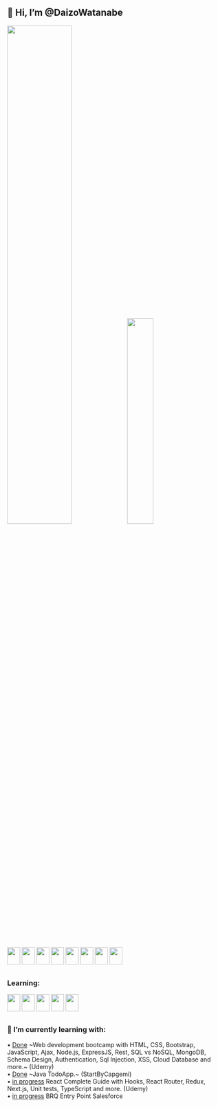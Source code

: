 ## **👋 Hi, I’m @DaizoWatanabe**  

<div style="display: inline_block">
<img width="54.5%" src="https://github-readme-stats.vercel.app/api?username=DaizoWatanabe&hide=issues,contribs&count_private=true&show_icons=true&theme=react">
<img width="35%" src="https://github-readme-stats.vercel.app/api/top-langs/?username=DaizoWatanabe&layout=compact&theme=react">
</div>
<br>
<div style="display: inline_block">
<img aligh="center" width="30" height="40" src="https://cdn.jsdelivr.net/gh/devicons/devicon/icons/javascript/javascript-original.svg" />
<img aligh="center" width="30" height="40" src="https://cdn.jsdelivr.net/gh/devicons/devicon/icons/html5/html5-original.svg" />
<img aligh="center" width="30" height="40" src="https://cdn.jsdelivr.net/gh/devicons/devicon/icons/css3/css3-original.svg" />
<img aligh="center" width="30" height="40" src="https://cdn.jsdelivr.net/gh/devicons/devicon/icons/bootstrap/bootstrap-original.svg" />
<img aligh="center" width="30" height="40" src="https://cdn.jsdelivr.net/gh/devicons/devicon/icons/nodejs/nodejs-original.svg" />
<img aligh="center" width="30" height="40" src="https://cdn.jsdelivr.net/gh/devicons/devicon/icons/express/express-original-wordmark.svg" />
<img aligh="center" width="30" height="40" src="https://cdn.jsdelivr.net/gh/devicons/devicon/icons/mongodb/mongodb-original.svg" />
<img aligh="center" width="30" height="40" src="https://cdn.icon-icons.com/icons2/2107/PNG/512/file_type_ejs_icon_130626.png">
</div>

##

<div style="display: inline_block">
  
  ### Learning: <br> 
  <img aligh="center" width="30" height="40" src="https://cdn.jsdelivr.net/gh/devicons/devicon/icons/salesforce/salesforce-original.svg" />
  <img aligh="center" width="30" height="40" src="https://cdn.jsdelivr.net/gh/devicons/devicon/icons/java/java-original.svg" />
  <img aligh="center" width="30" height="40" src="https://cdn.jsdelivr.net/gh/devicons/devicon/icons/gradle/gradle-plain.svg" />
  <img aligh="center" width="30" height="40" src="https://cdn.jsdelivr.net/gh/devicons/devicon/icons/mysql/mysql-original.svg" />
  <img aligh="center" width="30" height="40" src="https://cdn.jsdelivr.net/gh/devicons/devicon/icons/react/react-original.svg" />
</div>

##


### 🌱 I’m currently learning with:  
• [Done](https://github.com/DaizoWatanabe/TheWebDeveloperBootcamp2021) ~Web development bootcamp with HTML, CSS, Bootstrap, JavaScript, Ajax, Node.js, ExpressJS, Rest, SQL vs NoSQL, MongoDB, Schema Design, Authentication, Sql Injection, XSS, Cloud Database and more.~ (Udemy)   
• [Done](https://github.com/DaizoWatanabe/StartByCapgemini/tree/master/Workspace/TodoApp2) ~Java TodoApp.~ (StartByCapgemi)  
• [in progress](https://github.com/DaizoWatanabe/React---The-Complete-Guide-incl-Hooks-React-Router-Redux-) React Complete Guide with Hooks, React Router, Redux, Next.js, Unit tests, TypeScript and more. (Udemy)  
• [in progress](https://github.com/DaizoWatanabe/brq-entry-point) BRQ Entry Point Salesforce



<!---
DaizoWatanabe/DaizoWatanabe is a ✨ special ✨ repository because its `README.md` (this file) appears on your GitHub profile.
You can click the Preview link to take a look at your changes.
--->
